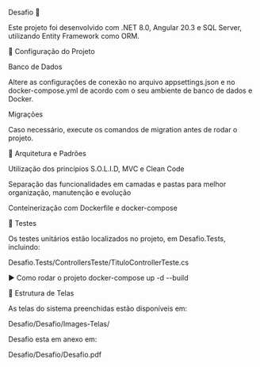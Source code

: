 Desafio 🚀

Este projeto foi desenvolvido com .NET 8.0, Angular 20.3 e SQL Server, utilizando Entity Framework como ORM.

📌 Configuração do Projeto

Banco de Dados

Altere as configurações de conexão no arquivo appsettings.json e no docker-compose.yml de acordo com o seu ambiente de banco de dados e Docker.

Migrações

Caso necessário, execute os comandos de migration antes de rodar o projeto.

🧩 Arquitetura e Padrões

Utilização dos princípios S.O.L.I.D, MVC e Clean Code

Separação das funcionalidades em camadas e pastas para melhor organização, manutenção e evolução

Conteinerização com Dockerfile e docker-compose

🧪 Testes

Os testes unitários estão localizados no projeto, em Desafio.Tests, incluindo:

Desafio.Tests/ControllersTeste/TituloControllerTeste.cs

▶️ Como rodar o projeto
docker-compose up -d --build

📂 Estrutura de Telas

As telas do sistema preenchidas estão disponíveis em:

Desafio/Desafio/Images-Telas/

Desafio esta em anexo em:

Desafio/Desafio/Desafio.pdf
